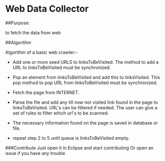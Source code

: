 # Web Data Collector
##Purpose: 

to fetch the data from web 

##Algorithm 

Algorithm of a basic web crawler:-

* Add one or more seed URLS to linksToBeVisited. The method to add a URL to linksToBeVisited must be synchronized.
* Pop an element from linksToBeVisited and add this to linksVisited. This pop method to pop URL from linksToBeVisited must be synchronized.

* Fetch the page from INTERNET.

* Parse the file and add any till now not visited link found in the page to linksToBeVisited. URL's can be filtered if needed. The user can give a set of rules to filter which url's to be scanned.

* The necessary information found on the page is saved in database or file.

* repeat step 2 to 5 until queue is linksToBeVisited empty.

###Contribute 
Just open it in Eclipse and start contributing 
Or open an issue if you have any trouble